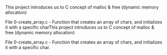 This project introduces us to C concept of malloc & free (dynamic memory allocation)

File 0-create_array.c - Function that creates an array of chars, and initializes it with a specific charThis project introduces us to C concept of malloc & free (dynamic memory allocation)

File 0-create_array.c - Function that creates an array of chars, and initializes it with a specific char.
